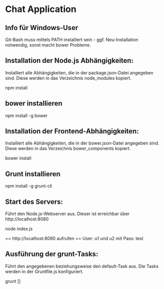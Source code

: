 # Chat Application

## Info für Windows-User ##
Git-Bash muss mittels PATH installiert sein - ggf. Neu-Installation notwendig, sonst macht bower Probleme.

## Installation der Node.js Abhängigkeiten:
Installiert alle Abhängigkeiten, die in der package.json-Datei angegeben sind. Diese werden in das Verzeichnis node_modules kopiert.

npm install

## bower installieren

npm install -g bower

## Installation der Frontend-Abhängigkeiten:
Installiert alle Abhängigkeiten, die in der bower.json-Datei angegeben sind. Diese werden in das Verzeichnis bower_components kopiert.

bower install

## Grunt installieren

npm install -g grunt-cli

## Start des Servers:
Führt den Node.js-Webserver aus. Dieser ist erreichbar über http://localhost:8080

node index.js

== http://localhost:8080 aufrufen
== User: u1 und u2 mit Pass: test

## Ausführung der grunt-Tasks:
Führt den angegebenen beziehungsweise den default-Task aus. Die Tasks werden in der Gruntfile.js konfiguriert.

grunt [<task>]